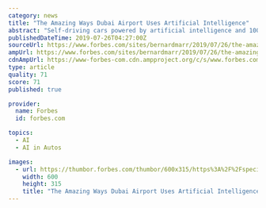 ```yaml
---
category: news
title: "The Amazing Ways Dubai Airport Uses Artificial Intelligence"
abstract: "Self-driving cars powered by artificial intelligence and 100% solar or electrical energy will soon be helping the Dubai Airport increase efficiency in its day-to-day operations, including improvements between ground transportation and air travel."
publishedDateTime: 2019-07-26T04:27:00Z
sourceUrl: https://www.forbes.com/sites/bernardmarr/2019/07/26/the-amazing-ways-dubai-airport-uses-artificial-intelligence/
ampUrl: https://www.forbes.com/sites/bernardmarr/2019/07/26/the-amazing-ways-dubai-airport-uses-artificial-intelligence/amp/
cdnAmpUrl: https://www-forbes-com.cdn.ampproject.org/c/s/www.forbes.com/sites/bernardmarr/2019/07/26/the-amazing-ways-dubai-airport-uses-artificial-intelligence/amp/
type: article
quality: 71
score: 71
published: true

provider:
  name: Forbes
  id: forbes.com

topics:
  - AI
  - AI in Autos

images:
  - url: https://thumbor.forbes.com/thumbor/600x315/https%3A%2F%2Fspecials-images.forbesimg.com%2Fimageserve%2F5d3a7e3d090f4300070da398%2F960x0.jpg%3FcropX1%3D512%26cropX2%3D5319%26cropY1%3D688%26cropY2%3D3392
    width: 600
    height: 315
    title: "The Amazing Ways Dubai Airport Uses Artificial Intelligence"
---
```

